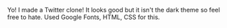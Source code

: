 Yo! I made a Twitter clone! It looks good but it isn't the dark theme so feel free to hate. Used Google Fonts, HTML, CSS for this.
